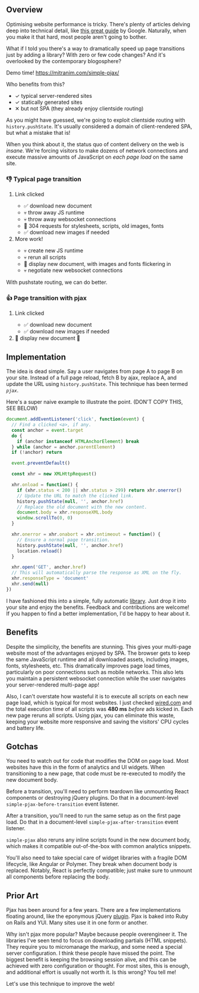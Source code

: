 ## Overview

Optimising website performance is tricky. There's plenty of articles delving deep into technical detail, like [this great guide](https://developers.google.com/web/fundamentals/performance/critical-rendering-path/analyzing-crp?hl=en) by Google. Naturally, when you make it that hard, most people aren't going to bother.

What if I told you there's a way to dramatically speed up page transitions just by adding a library? With zero or few code changes? And it's overlooked by the contemporary blogosphere?

<p class="font-large">
  <span>Demo time!</span>
  <a href="https://mitranim.com/simple-pjax/" target="_blank">https://mitranim.com/simple-pjax/</a>
</p>

Who benefits from this?

<ul class="unstyled-list fancy-list">
  <li><span class="fg-blue">✓</span> typical server-rendered sites</li>
  <li><span class="fg-blue">✓</span> statically generated sites</li>
  <li><span class="fg-red">✕</span> but not SPA (they already enjoy clientside routing)</li>
</ul>

As you might have guessed, we're going to exploit clientside routing with `history.pushState`. It's usually considered a domain of client-rendered SPA, but what a mistake that is!

When you think about it, the status quo of content delivery on the web is _insane_. We're forcing visitors to make dozens of network connections and execute massive amounts of JavaScript on _each page load_ on the same site.

<h3>👎 Typical page transition</h3>

<ol class="fancy-list">
  <li>Link clicked</li>

  <ul class="unstyled-list fancy-list">
    <li>✅ download new document
    <li>💀 throw away JS runtime
    <li>💀 throw away websocket connections
    <li>💩 304 requests for stylesheets, scripts, old images, fonts</li>
    <li>✅ download new images if needed</li>
  </ul>

  <li>More work!</li>
  <ul class="unstyled-list fancy-list">
    <li>💀 create new JS runtime</li>
    <li>💀 rerun all scripts</li>
    <li>🎂 display new document, with images and fonts flickering in</li>
    <li>💀 negotiate new websocket connections</li>
  </ul>
</ol>

With pushstate routing, we can do better.

<h3>👍 Page transition with pjax</h3>

<ol class="fancy-list">
  <li>Link clicked</li>

  <ul class="unstyled-list fancy-list">
    <li>✅ download new document</li>
    <li>✅ download new images if needed</li>
  </ul>

  <li>🎂 display new document 🎉</li>
</ol>

## Implementation

The idea is dead simple. Say a user navigates from page A to page B on your site. Instead of a full page reload, fetch B by ajax, replace A, and update the URL using `history.pushState`. This technique has been termed _`pjax`_.

Here's a super naive example to illustrate the point. (DON'T COPY THIS, SEE BELOW)

```js
document.addEventListener('click', function(event) {
  // Find a clicked <a>, if any.
  const anchor = event.target
  do {
    if (anchor instanceof HTMLAnchorElement) break
  } while (anchor = anchor.parentElement)
  if (!anchor) return

  event.preventDefault()

  const xhr = new XMLHttpRequest()

  xhr.onload = function() {
    if (xhr.status < 200 || xhr.status > 299) return xhr.onerror()
    // Update the URL to match the clicked link.
    history.pushState(null, '', anchor.href)
    // Replace the old document with the new content.
    document.body = xhr.responseXML.body
    window.scrollTo(0, 0)
  }

  xhr.onerror = xhr.onabort = xhr.ontimeout = function() {
    // Ensure a normal page transition.
    history.pushState(null, '', anchor.href)
    location.reload()
  }

  xhr.open('GET', anchor.href)
  // This will automatically parse the response as XML on the fly.
  xhr.responseType = 'document'
  xhr.send(null)
})
```

I have fashioned this into a simple, fully automatic [library](https://github.com/Mitranim/simple-pjax). Just drop it into your site and enjoy the benefits. Feedback and contributions are welcome! If you happen to find a better implementation, I'd be happy to hear about it.

## Benefits

Despite the simplicity, the benefits are stunning. This gives your multi-page website most of the advantages enjoyed by SPA. The browser gets to keep the same JavaScript runtime and all downloaded assets, including images, fonts, stylesheets, etc. This dramatically improves page load times, particularly on poor connections such as mobile networks. This also lets you maintain a persistent websocket connection while the user navigates your server-rendered multi-page app!

Also, I can't overstate how wasteful it is to execute all scripts on each new page load, which is typical for most websites. I just checked [wired.com](http://wired.com) and the total execution time of all scripts was **480 ms** _before_ ads kicked in. Each new page reruns all scripts. Using pjax, you can eliminate this waste, keeping your website more responsive and saving the visitors' CPU cycles and battery life.

## Gotchas

You need to watch out for code that modifies the DOM on page load. Most websites have this in the form of analytics and UI widgets. When transitioning to a new page, that code must be re-executed to modify the new document body.

Before a transition, you'll need to perform teardown like unmounting React components or destroying jQuery plugins. Do that in a document-level `simple-pjax-before-transition` event listener.

After a transition, you'll need to run the same setup as on the first page load. Do that in a document-level `simple-pjax-after-transition` event listener.

`simple-pjax` also reruns any inline scripts found in the new document body, which makes it compatible out-of-the-box with common analytics snippets.

You'll also need to take special care of widget libraries with a fragile DOM lifecycle, like Angular or Polymer. They break when document body is replaced. Notably, React is perfectly compatible; just make sure to unmount all components before replacing the body.

## Prior Art

Pjax has been around for a few years. There are a few implementations floating around, like the eponymous jQuery [plugin](https://github.com/defunkt/jquery-pjax). Pjax is baked into Ruby on Rails and YUI. Many sites use it in one form or another.

Why isn't pjax more popular? Maybe because people overengineer it. The libraries I've seen tend to focus on downloading partials (HTML snippets). They require you to micromanage the markup, and some need a special server configuration. I think these people have missed the point. The biggest benefit is keeping the browsing session alive, and this can be achieved with zero configuration or thought. For most sites, this is enough, and additional effort is usually not worth it. Is this wrong? You tell me!

Let's use this technique to improve the web!
